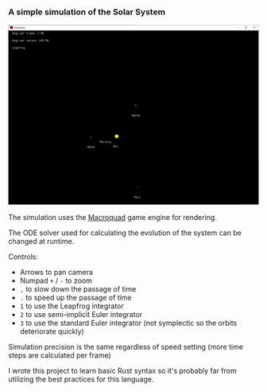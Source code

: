 ### A simple simulation of the Solar System

![Example screenshot](screenshot.png)

The simulation uses the [Macroquad](https://github.com/not-fl3/macroquad/tree/master) game engine for rendering.

The ODE solver used for calculating the evolution of the system can be changed at runtime.

Controls:

* Arrows to pan camera
* Numpad `+` / `-` to zoom
* `,` to slow down the passage of time
* `.` to speed up the passage of time
* `1` to use the Leapfrog integrator
* `2` to use semi-implicit Euler integrator
* `3` to use the standard Euler integrator (not symplectic so the orbits deteriorate quickly)



Simulation precision is the same regardless of speed setting (more time steps are calculated per frame)

I wrote this project to learn basic Rust syntax so it's probably far from utilizing the best practices for this language.